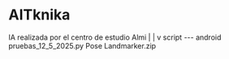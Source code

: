 # AITknika
IA realizada por el centro de estudio Almi
                          |
                          |
                          v
           script       ---    android
   pruebas_12_5_2025.py        Pose Landmarker.zip
